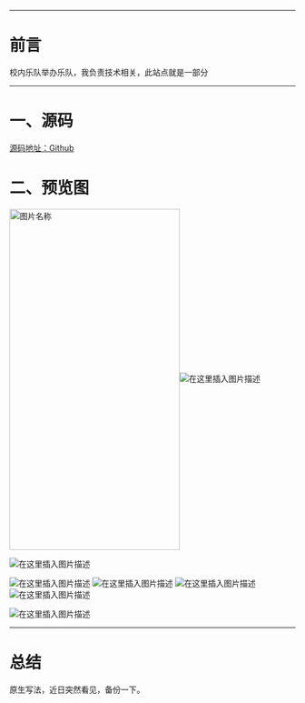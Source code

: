 

---

# 前言


校内乐队举办乐队，我负责技术相关，此站点就是一部分

---


# 一、源码
[源码地址：Github](https://github.com/syc19980923/band_ensio_cn)

# 二、预览图


 <img src="https://img-blog.csdnimg.cn/849dabc185294016a787153f9b97c56c.jpeg#pic_center" width = "300" height = "600" alt="图片名称" align=center />![在这里插入图片描述](https://img-blog.csdnimg.cn/ae1c7c55923742199f885a44201c27e4.png#pic_center)


![在这里插入图片描述](https://img-blog.csdnimg.cn/cde674d5c1564a63b926f42b9674c9db.png#pic_center)

![在这里插入图片描述](https://img-blog.csdnimg.cn/4dd39d5fd6d7430ea46f1d64b5d1d009.png#pic_center)
![在这里插入图片描述](https://img-blog.csdnimg.cn/e84c8b6cb7d3405081b121bacd07f724.png#pic_center)
![在这里插入图片描述](https://img-blog.csdnimg.cn/65891024810b4cbc9c4d6b3da9ef9c93.png#pic_center)
![在这里插入图片描述](https://img-blog.csdnimg.cn/4700d054444440ff9a103a7d2ffa09fc.png#pic_center)

![在这里插入图片描述](https://img-blog.csdnimg.cn/9f2df4bf219e47269fa0d433fcc1d560.png#pic_center)



---

# 总结
原生写法，近日突然看见，备份一下。